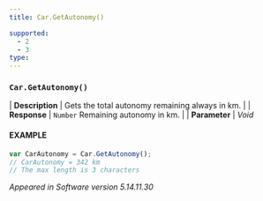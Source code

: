 ```yaml
---
title: Car.GetAutonomy()

supported:
  - 2
  - 3
type:
---
```


### `Car.GetAutonomy()`

| **Description** | Gets the total autonomy remaining always in km. |
| **Response** | `Number`   Remaining autonomy in km.   |
| **Parameter**   | *Void*

#### EXAMPLE

```javascript
var CarAutonomy = Car.GetAutonomy();
// CarAutonomy = 342 km
// The max length is 3 characters
```

*Appeared in Software version 5.14.11.30*
